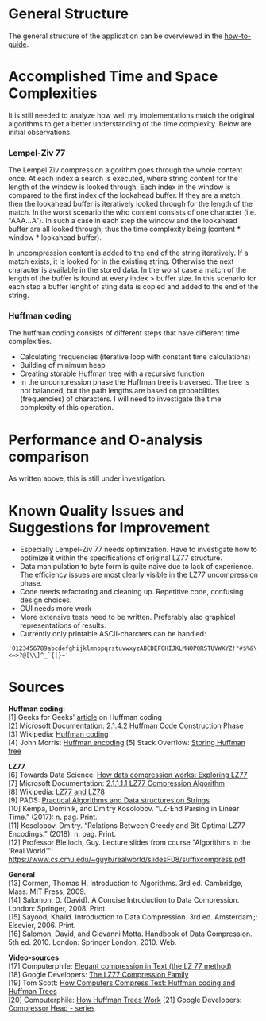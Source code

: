 # General Structure
The general structure of the application can be overviewed in the [how-to-guide](how-to-guide.md).

# Accomplished Time and Space Complexities 
It is still needed to analyze how well my implementations match the original algorithms to get a better understanding of the time complexity. Below are initial observations. 

### Lempel-Ziv 77 
The Lempel Ziv compression algorithm goes through the whole content once. At each index a search is executed, where string content for the length of the window is looked through. Each index in the window is compared to the first index of the lookahead buffer. If they are a match, then the lookahead buffer is iteratively looked through for the length of the match. In the worst scenario the who content consists of one character (i.e. "AAA...A"). In such a case in each step the window and the lookahead buffer are all looked through, thus the time complexity being (content * window * lookahead buffer). 

In uncompression content is added to the end of the string iteratively. If a match exists, it is looked for in the existing string. Otherwise the next character is available in the stored data. In the worst case a match of the length of the buffer is found at every index > buffer size. In this scenario for each step a buffer lenght of sting data is copied and added to the end of the string. 

### Huffman coding
The huffman coding consists of different steps that have different time complexities. 
- Calculating frequencies (iterative loop with constant time calculations)
- Building of minimum heap
- Creating storable Huffman tree with a recursive function
- In the uncompression phase the Huffman tree is traversed. The tree is not balanced, but the path lengths are based on probabilities (frequencies) of characters. I will need to investigate the time complexity of this operation. 

# Performance and O-analysis comparison
As written above, this is still under investigation.

# Known Quality Issues and Suggestions for Improvement
- Especially Lempel-Ziv 77 needs optimization. Have to investigate how to optimize it within the specifications of original LZ77 structure. 
- Data manipulation to byte form is quite naive due to lack of experience. The efficiency issues are most clearly visible in the LZ77 uncompression phase.
- Code needs refactoring and cleaning up. Repetitive code, confusing design choices.
- GUI needs more work
- More extensive tests need to be written. Preferably also graphical representations of results.
- Currently only printable ASCII-charcters can be handled:
```
'0123456789abcdefghijklmnopqrstuvwxyzABCDEFGHIJKLMNOPQRSTUVWXYZ!"#$%&\'()*+,-./:;<=>?@[\\]^_`{|}~'
```



# Sources

**Huffman coding:**  
[1] Geeks for Geeks' [article](https://www.geeksforgeeks.org/huffman-coding-greedy-algo-3/) on Huffman coding  
[2] Microsoft Documentation: [2.1.4.2 Huffman Code Construction Phase](https://docs.microsoft.com/en-us/openspecs/windows_protocols/ms-xca/35a83e96-981d-48ed-a4eb-0b9cc6b51440)  
[3] Wikipedia: [Huffman coding](https://en.wikipedia.org/wiki/Huffman_coding)  
[4] John Morris: [Huffman encoding](https://www.cs.auckland.ac.nz/software/AlgAnim/huffman.html) 
[5] Stack Overflow: [Storing Huffman tree](https://stackoverflow.com/questions/759707/efficient-way-of-storing-huffman-tree)
  
**LZ77**  
[6] Towards Data Science: [How data compression works: Exploring LZ77](https://towardsdatascience.com/how-data-compression-works-exploring-lz77-3a2c2e06c097)  
[7] Microsoft Documentation: [2.1.1.1.1 LZ77 Compression Algorithm](https://docs.microsoft.com/en-us/openspecs/windows_protocols/ms-wusp/fb98aa28-5cd7-407f-8869-a6cef1ff1ccb)  
[8] Wikipedia: [LZ77 and LZ78](https://en.wikipedia.org/wiki/LZ77_and_LZ78)  
[9] PADS: [Practical Algorithms and Data structures on Strings](https://www.cs.helsinki.fi/group/pads/)  
[10] Kempa, Dominik, and Dmitry Kosolobov. “LZ-End Parsing in Linear Time.” (2017): n. pag. Print.  
[11] Kosolobov, Dmitry. “Relations Between Greedy and Bit-Optimal LZ77 Encodings.” (2018): n. pag. Print.  
[12] Professor Blelloch, Guy. Lecture slides from course "Algorithms in the 'Real World'": https://www.cs.cmu.edu/~guyb/realworld/slidesF08/suffixcompress.pdf  
  
**General**  
[13] Cormen, Thomas H. Introduction to Algorithms. 3rd ed. Cambridge, Mass: MIT Press, 2009.  
[14] Salomon, D. (David). A Concise Introduction to Data Compression. London: Springer, 2008. Print.  
[15] Sayood, Khalid. Introduction to Data Compression. 3rd ed. Amsterdam ;: Elsevier, 2006. Print.  
[16] Salomon, Daṿid, and Giovanni Motta. Handbook of Data Compression. 5th ed. 2010. London: Springer London, 2010. Web.  

**Video-sources**  
[17] Computerphile: [Elegant compression in Text (the LZ 77 method)](https://youtu.be/goOa3DGezUA)  
[18] Google Developers: [The LZ77 Compression Family](https://youtu.be/Jqc418tQDkg)  
[19] Tom Scott: [How Computers Compress Text: Huffman coding and Huffman Trees](https://youtu.be/JsTptu56GM8)  
[20] Computerphile: [How Huffman Trees Work](https://youtu.be/umTbivyJoiI)
[21] Google Developers: [Compressor Head - series](https://youtu.be/Eb7rzMxHyOk)